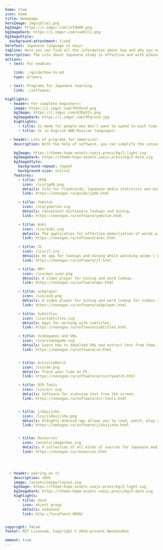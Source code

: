 ```yaml
---
home: true
icon: home
title: Homepage
heroImage: imgvid\rei.png
bgImage: https://i.imgur.com/iYI9m8H.png
bgImageDark: https://i.imgur.com/xa4XJli.png
bgImageStyle:
  background-attachment: fixed
heroText: Japanese language is easy!
tagline: Here you can find all the information about how and why you need to teach Japanese consumption of content.
description: The site about Japanese study is effective and with pleasure!
actions:
  - text: For newbies

    link: ./guide/how-to.md
    type: primary

  - text: Programs for Japanese learning
    link: ./software/

highlights:
  - header: For complete beginners!
    image: https://i.imgur.com/7Ht8exd.png
    bgImage: https://i.imgur.com/A3OyE2s.png
    bgImageDark: https://i.imgur.com/9FgrzLm.jpg
    highlights: 
      - title: Is made for people who don't want to spend to much time tinkering with apps.
      - title: Is in English AND Russian languages!

  - header: Lots of programs for immersion!
    description: With the help of software, you can simplify the consumption of content due to instant spy of words, systematization of memorization and other charms.

    bgImage: https://theme-hope-assets.vuejs.press/bg/2-light.svg
    bgImageDark: https://theme-hope-assets.vuejs.press/bg/2-dark.svg
    bgImageStyle:
      background-repeat: repeat
      background-size: initial
    features:
      - title: JPDB
        icon: /ico/jpdb.png
        details: Site for flashcards, Japanese media statistics and mining tools.
        link: https://neongoo.ru/guide/jpdb.html

      - title: Yomitan
        icon: /ico/yomitan.svg
        details: Convenient dictionary lookups and mining.
        link: https://neongoo.ru/software/yomitan.html

      - title: Anki
        icon: /ico/anki.svg
        details: The application for effective memorization of words with limitless capabilities.
        link: https://neongoo.ru/software/anki.html

      - title: JL
        icon: /ico/jl.ico
        details: An app for lookups and mining while watching anime \ gaming full screen.
        link: https://neongoo.ru/software/jl.html

      - title: MPV
        icon: /ico/mpv-icon.png
        details: A video player for mining and word lookup.
        link: https://neongoo.ru/software/mpv.html

      - title: asbplayer
        icon: /ico/asb.png
        details: A video player for mining and word lookup for videos inside your browser.
        link: https://neongoo.ru/software/asbplayer.html

      - title: Subtitles
        icon: /ico/subtitles.svg
        details: Apps for working with subtitles.
        link: https://neongoo.ru/software/subtitles.html

      - title: Videogames and VNs
        icon: /ico/videogame.svg
        details: Learn how to download VNs and extract text from them.
        link: https://neongoo.ru/software/vn.html


      - title: ActivityWatch
        icon: /ico/aw.png
        details: Track your time on PC.
        link: https://neongoo.ru/software/activitywatch.html

      - title: OCR Tools
        icon: /ico/ocr.svg
        details: Software for scanning text from the screen.
        link: https://neongoo.ru/software/ocr-tools.html


      - title: jidoujisho
        icon: /ico/jidoujisho.png
        details: Almighty Android app allows you to read, watch, play and whatever else with words lookup and mining.
        link: https://neongoo.ru/software/jidoujisho.html


      - title: Resources
        icon: /assets/image/box.svg
        details: A collection of all kinds of sources for Japanese media and language information.
        link: https://neongoo.ru/resources.html




  - header: wokring on it
    description: uhhh
    image: /assets/image/layout.svg
    bgImage: https://theme-hope-assets.vuejs.press/bg/5-light.svg
    bgImageDark: https://theme-hope-assets.vuejs.press/bg/5-dark.svg
    highlights:
      - title: dasd
        icon: object-group
        details: asdasasd
        link: http://localhost:8080/


copyright: false
footer: MIT Licensed, Copyright © 2024-present NeonGooRoo

omment: true
---
```

